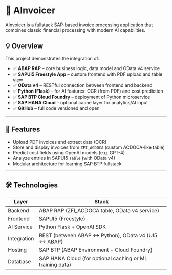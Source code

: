 # 🧠 AInvoicer

AInvoicer is a fullstack SAP-based invoice processing application that combines classic financial processing with modern AI capabilities.

## 💡 Overview

This project demonstrates the integration of:

- ✅ **ABAP RAP** – core business logic, data model and OData v4 service
- ✅ **SAPUI5 Freestyle App** – custom frontend with PDF upload and table view
- ✅ **OData v4** – RESTful connection between frontend and backend
- ✅ **Python (Flask)** – for AI features: OCR (from PDF) and cost prediction
- ✅ **SAP BTP Cloud Foundry** – deployment of Python microservice
- ✅ **SAP HANA Cloud** – optional cache layer for analytics/AI input
- ✅ **GitHub** – full code versioned and open

---

## 🚀 Features

- Upload PDF invoices and extract data (OCR)
- Store and display invoices from `ZFI_ACDOCA` (custom ACDOCA-like table)
- Predict cost fields using OpenAI models (e.g. GPT-4)
- Analyze entries in SAPUI5 `Table` (with OData v4)
- Modular architecture for learning SAP BTP fullstack

---

## 🛠️ Technologies

| Layer        | Stack                                                     |
|--------------|-----------------------------------------------------------|
| Backend      | ABAP RAP (ZFI_ACDOCA table, OData v4 service)             |
| Frontend     | SAPUI5 (Freestyle)                                        |
| AI Service   | Python Flask + OpenAI SDK                                 |
| Integration  | REST (between ABAP ↔ Python), OData v4 (UI5 ↔ ABAP)       |
| Hosting      | SAP BTP (ABAP Environment + Cloud Foundry)                |
| Database     | SAP HANA Cloud (for optional caching or ML training data) |
